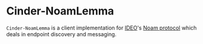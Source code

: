 # Cinder-NoamLemma
`Cinder-NoamLemma` is a client implementation for [IDEO](http://www.ideo.com)'s [Noam protocol](http://noam.io/) which deals in endpoint discovery and messaging.
